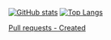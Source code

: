 [![GitHub stats](https://github-readme-stats-gpcen3724-ethkuil.vercel.app/api?username=Ethkuil&count_private=true&include_all_commits=true&show_icons=true)](https://github.com/Ethkuil)
[![Top Langs](https://github-readme-stats-gpcen3724-ethkuil.vercel.app/api/top-langs/?username=Ethkuil&layout=compact)](https://github.com/Ethkuil)

[Pull requests - Created](https://github.com/pulls?q=is%3Apr+author%3AEthkuil+is%3Amerged+-user%3AEthkuil+-user%3ATHUAI-ssast+-user%3Awav-readers+)
